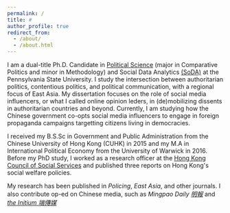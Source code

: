 ```yaml
---
permalink: /
title: #
author_profile: true
redirect_from: 
  - /about/
  - /about.html
---
```


I am a dual-title Ph.D. Candidate in [Political Science](https://polisci.la.psu.edu) (major in Comparative Politics and minor in Methodology) and Social Data Analytics [(SoDA)](https://soda.la.psu.edu/) at the Pennsylvania State University. I study the intersection between authoritarian politics, contentious politics, and political communication, with a regional focus of East Asia. My dissertation focuses on the role of social media influencers, or what I called online opinion leders, in (de)mobilizing dissents in authoritarian countries and beyond. Currently, I am studying how the Chinese government co-opts social media influencers to engage in foreign propaganda campaigns targetting citizens living in democracies.

I received my B.S.Sc in Government and Public Administration from the Chinese University of Hong Kong (CUHK) in 2015 and my M.A in International Political Economy from the University of Warwick in 2016. Before my PhD study, I worked as a research officer at the [Hong Kong Council of Social Services](https://www.hkcss.org.hk/?lang=en) and published three reports on Hong Kong's social welfare policies.

My research has been published in <em>Policing</em>, <em>East Asia</em>, and other journals. I also contribute op-ed on Chinese media, such as <em>Mingpao Daily [明報](https://news.mingpao.com/%E6%98%8E%E5%A0%B1%E6%96%B0%E8%81%9E%E7%B6%B2/main)</em> and <em>[the Initium 端傳媒](https://theinitium.com/)</em>
